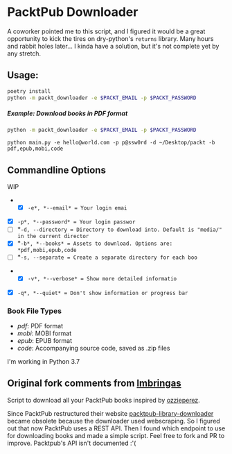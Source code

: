 # PacktPub Downloader

A coworker pointed me to this script, and I figured it would be a great opportunity to kick the tires on dry-python's `returns` library.
Many hours and rabbit holes later... I kinda have a solution, but it's not complete yet by any stretch.

## Usage:

```bash
poetry install
python -m packt_downloader -e $PACKT_EMAIL -p $PACKT_PASSWORD
```

##### Example: Download books in PDF format

```bash
python -m packt_downloader -e $PACKT_EMAIL -p $PACKT_PASSWORD
```

	python main.py -e hello@world.com -p p@ssw0rd -d ~/Desktop/packt -b pdf,epub,mobi,code

## Commandline Options

WIP

- *[X] `-e*, *--email* = Your login emai`
- [X] `-p*, *--password* = Your login passwor`
- [ ] *`-d, --directory = Directory to download into. Default is "media/" in the current director`
- [X] *`-b*, *--books* = Assets to download. Options are: *pdf,mobi,epub,code`
- [ ] *`-s, --separate = Create a separate directory for each boo`
- *[X] `-v*, *--verbose* = Show more detailed informatio`
- [X] `-q*, *--quiet* = Don't show information or progress bar`

### **Book File Types**

- *pdf*: PDF format
- *mobi*: MOBI format
- *epub*: EPUB format
- *code*: Accompanying source code, saved as .zip files

I'm working in Python 3.7

## Original fork comments from [lmbringas](https://github.com/lmbringas/packtpub-downloader)

Script to download all your PacktPub books inspired by [ozzieperez](https://github.com/ozzieperez/packtpub-library-downloader).

Since PacktPub restructured their website [packtpub-library-downloader](https://github.com/ozzieperez/packtpub-library-downloader) became obsolete because the downloader used webscraping.
So I figured out that now PacktPub uses a REST API.
Then I found which endpoint to use for downloading books and made a simple script.
Feel free to fork and PR to improve.
Packtpub's API isn't documented :'(

